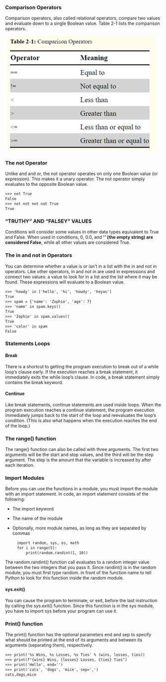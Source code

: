 ### Comparison Operators

Comparison operators, also called relational operators, compare two values and evaluate down to a single Boolean value. Table 2-1 lists the comparison operators.

![comparison_operators_boolean](/automate_boring_stuff\images\table2_comparison_operators.png)

### The not Operator

Unlike and and or, the not operator operates on only one Boolean value (or expression). This makes it a unary operator. The not operator simply evaluates to the opposite Boolean value.

    >>> not True
    False
    >>> not not not not True
    True

### “TRUTHY” AND “FALSEY” VALUES

Conditions will consider some values in other data types equivalent to True and False. When used in conditions, 0, 0.0, and **'' (the empty string) are considered False**, while all other values are considered True.

### The in and not in Operators

You can determine whether a value is or isn’t in a list with the in and not in operators. Like other operators, in and not in are used in expressions and connect two values: a value to look for in a list and the list where it may be found. These expressions will evaluate to a Boolean value. 

    >>> 'howdy' in ['hello', 'hi', 'howdy', 'heyas']
    True
    >>> spam = {'name': 'Zophie', 'age': 7}
    >>> 'name' in spam.keys()
    True
    >>> 'Zophie' in spam.values()
    True
    >>> 'color' in spam
    False

### Statements Loops

#### Break

There is a shortcut to getting the program execution to break out of a while loop’s clause early. If the execution reaches a break statement, it immediately exits the while loop’s clause. In code, a break statement simply contains the break keyword.

#### Continue

Like break statements, continue statements are used inside loops. When the program execution reaches a continue statement, the program execution immediately jumps back to the start of the loop and reevaluates the loop’s condition. (This is also what happens when the execution reaches the end of the loop.)

### The range() function

The range() function can also be called with three arguments. The first two arguments will be the start and stop values, and the third will be the step argument. The step is the amount that the variable is increased by after each iteration.

### Import Modules

Before you can use the functions in a module, you must import the module with an import statement. In code, an import statement consists of the following:

* The import keyword
* The name of the module
* Optionally, more module names, as long as they are separated by commas

        import random, sys, os, math
        for i in range(5):
            print(random.randint(1, 10))


The random.randint() function call evaluates to a random integer value between the two integers that you pass it. Since randint() is in the random module, you must first type random. in front of the function name to tell Python to look for this function inside the random module.

#### sys.exit()

You can cause the program to terminate, or exit, before the last instruction by calling the sys.exit() function. Since this function is in the sys module, you have to import sys before your program can use it.

### Print() function

The print() function has the optional parameters end and sep to specify what should be printed at the end of its arguments and between its arguments (separating them), respectively.

    >>> print('%s Wins, %s Losses, %s Ties' % (wins, losses, ties))
    >>> print(f"{wins} Wins, {losses} Losses, {ties} Ties")
    >>> print('Hello', end='')
    >>> print('cats', 'dogs', 'mice', sep=',')
    cats,dogs,mice
